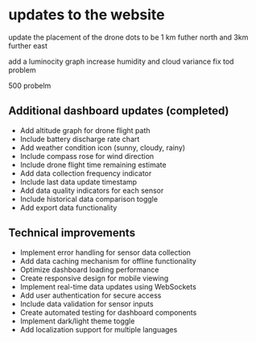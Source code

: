 # updates to the website





update the placement of the drone dots to be 1 km futher north and 3km further east

add a luminocity graph
increase humidity and cloud variance
fix tod problem

500 probelm



## Additional dashboard updates (completed)

- Add altitude graph for drone flight path
- Include battery discharge rate chart
- Add weather condition icon (sunny, cloudy, rainy)
- Include compass rose for wind direction
- Include drone flight time remaining estimate
- Add data collection frequency indicator
- Include last data update timestamp
- Add data quality indicators for each sensor
- Include historical data comparison toggle
- Add export data functionality

## Technical improvements

- Implement error handling for sensor data collection
- Add data caching mechanism for offline functionality
- Optimize dashboard loading performance
- Create responsive design for mobile viewing
- Implement real-time data updates using WebSockets
- Add user authentication for secure access
- Include data validation for sensor inputs
- Create automated testing for dashboard components
- Implement dark/light theme toggle
- Add localization support for multiple languages
